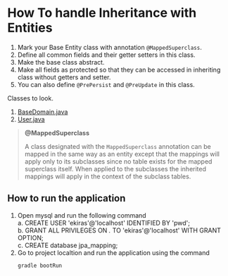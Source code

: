 # How To handle Inheritance with Entities

1. Mark your Base Entity class with annotation `@MappedSuperclass`.
2. Define all common fields and their getter setters in this class.
3. Make the base class abstract.
4. Make all fields as protected so that they can be accessed in inheriting class without getters and setter.
5. You can also define `@PrePersist` and `@PreUpdate` in this class.


Classes to look.  

1. [BaseDomain.java](https://github.com/ekiras/spring-boot/blob/master/data-jpa/mapped-super-class/src/main/java/com/ekiras/domain/base/BaseDomain.java)  
2. [User.java](https://github.com/ekiras/spring-boot/blob/master/data-jpa/mapped-super-class/src/main/java/com/ekiras/domain/User.java)  

> **@MappedSuperclass**  
>   
>  A class designated with the <code>MappedSuperclass</code> annotation can be mapped in the same way as an entity except 
> that the mappings will apply only to its subclasses since no table exists for the mapped superclass itself. When applied
> to the subclasses the inherited mappings will apply in the context of the subclass tables.


## How to run the application
1. Open mysql and run the following command  
   a.  CREATE USER 'ekiras'@'localhost' IDENTIFIED BY 'pwd';  
   b.  GRANT ALL PRIVILEGES ON *.* TO 'ekiras'@'localhost' WITH GRANT OPTION;  
   c.  CREATE database jpa_mapping;  
2. Go to project localtion and run the application using the command
   ```
   gradle bootRun
   ```
  
  
